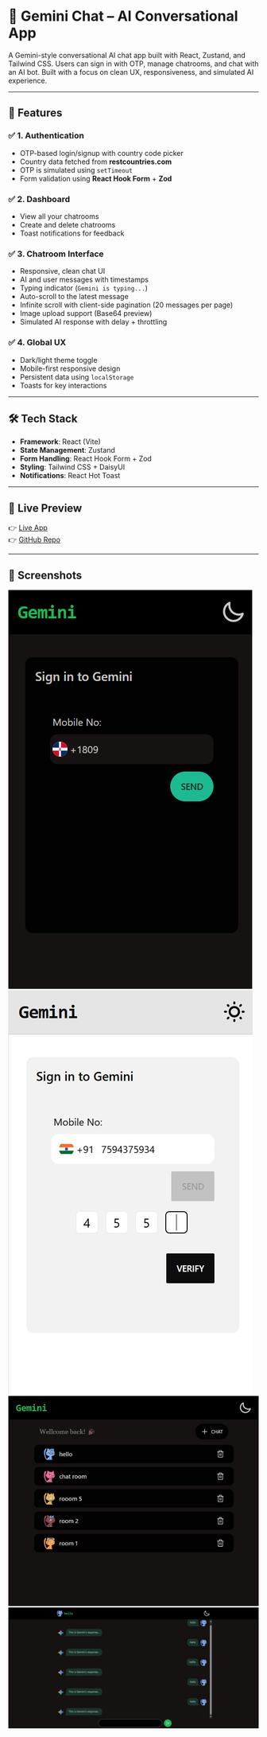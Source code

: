 # 💬 Gemini Chat – AI Conversational App

A Gemini-style conversational AI chat app built with React, Zustand, and Tailwind CSS. Users can sign in with OTP, manage chatrooms, and chat with an AI bot. Built with a focus on clean UX, responsiveness, and simulated AI experience.

---

## 🚀 Features

### ✅ 1. Authentication

- OTP-based login/signup with country code picker
- Country data fetched from **restcountries.com**
- OTP is simulated using `setTimeout`
- Form validation using **React Hook Form** + **Zod**

### ✅ 2. Dashboard

- View all your chatrooms
- Create and delete chatrooms
- Toast notifications for feedback

### ✅ 3. Chatroom Interface

- Responsive, clean chat UI
- AI and user messages with timestamps
- Typing indicator (`Gemini is typing...`)
- Auto-scroll to the latest message
- Infinite scroll with client-side pagination (20 messages per page)
- Image upload support (Base64 preview)
- Simulated AI response with delay + throttling

### ✅ 4. Global UX

- Dark/light theme toggle
- Mobile-first responsive design
- Persistent data using `localStorage`
- Toasts for key interactions

---

## 🛠️ Tech Stack

- **Framework**: React (Vite)
- **State Management**: Zustand
- **Form Handling**: React Hook Form + Zod
- **Styling**: Tailwind CSS + DaisyUI
- **Notifications**: React Hot Toast

---

## 🔗 Live Preview

👉 [Live App](https://gemini-clone-a.netlify.app)  
👉 [GitHub Repo](https://github.com/shoeb145/Gemini_Clone)

---

## 📸 Screenshots

![alt text](./src/assets/image.png)
![alt text](./src/assets/Screenshot%202025-07-17%20160128.jpg)
![alt text](./src/assets/Screenshot%202025-07-17%20160447.jpg)
![alt text](./src/assets/Screenshot%202025-07-17%20160608.jpg)
